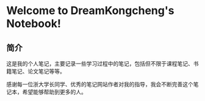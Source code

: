 # Welcome to DreamKongcheng's Notebook!

## 简介
这是我的个人笔记，主要记录一些学习过程中的笔记，包括但不限于课程笔记、书籍笔记、论文笔记等等。

感谢每一位浙大学长同学、优秀的笔记网站作者对我的指导，我会不断完善这个笔记本，希望能够帮助到更多的人。


